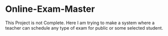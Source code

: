 # Online-Exam-Master
This Project is not Complete. Here I am trying to make a system where a teacher can schedule any type of exam for public or some selected student.
